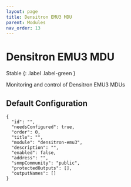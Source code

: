 ```yaml
---
layout: page
title: Densitron EMU3 MDU
parent: Modules
nav_order: 13
---
```


# Densitron EMU3 MDU

Stable
{: .label .label-green }

Monitoring and control of Densitron EMU3 MDUs

## Default Configuration

```
{
  "id": "",
  "needsConfigured": true,
  "order": 0,
  "title": "",
  "module": "densitron-emu3",
  "description": "",
  "enabled": false,
  "address": "",
  "snmpCommunity": "public",
  "protectedOutputs": [],
  "outputNames": []
}
```
